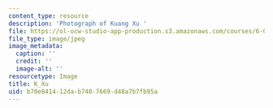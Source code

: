 ```yaml
---
content_type: resource
description: 'Photograph of Kuang Xu '
file: https://ol-ocw-studio-app-production.s3.amazonaws.com/courses/6-041sc-probabilistic-systems-analysis-and-applied-probability-fall-2013/b70e841412dab7407669d48a7b7fb95a_K_Xu.jpg
file_type: image/jpeg
image_metadata:
  caption: ''
  credit: ''
  image-alt: ''
resourcetype: Image
title: K_Xu
uid: b70e8414-12da-b740-7669-d48a7b7fb95a
---
```

